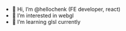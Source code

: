 - 👋 Hi, I’m @hellochenk (FE developer, react)
- 👀 I’m interested in webgl
- 🌱 I’m learning glsl currently

<!---
hellochenk/hellochenk is a ✨ special ✨ repository because its `README.md` (this file) appears on your GitHub profile.
You can click the Preview link to take a look at your changes.
--->
